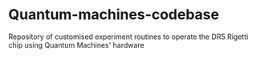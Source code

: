 # Quantum-machines-codebase
Repository of customised experiment routines to operate the DR5 Rigetti chip using Quantum Machines' hardware
